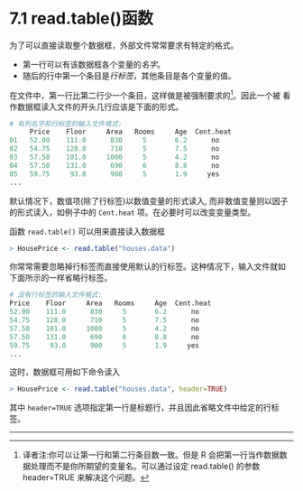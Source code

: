 # 7.1 read.table()函数

为了可以直接读取整个数据框，外部文件常常要求有特定的格式。

* 第一行可以有该数据框各个变量的*名字*。
* 随后的行中第一个条目是*行标签*，其他条目是各个变量的值。

在文件中，第一行比第二行少一个条目，这样做是被强制要求的[^1]。因此一个被 看作数据框读入文件的开头几行应该是下面的形式。

```R
# 有列名字和行标签的输入文件格式:
     Price    Floor     Area   Rooms     Age  Cent.heat
01   52.00    111.0      830     5       6.2      no
02   54.75    128.0      710     5       7.5      no
03   57.50    101.0     1000     5       4.2      no
04   57.50    131.0      690     6       8.8      no
05   59.75     93.0      900     5       1.9     yes
...
```

默认情况下，数值项(除了行标签)以数值变量的形式读入, 而非数值变量则以因子的形式读入，如例子中的 `Cent.heat` 项。在必要时可以改变变量类型。

函数 `read.table()` 可以用来直接读入数据框 

```R
> HousePrice <- read.table("houses.data")
```

你常常需要忽略掉行标签而直接使用默认的行标签。这种情况下，输入文件就如 下面所示的一样省略行标签。

```R
# 没有行标签的输入文件格式:
Price    Floor     Area   Rooms     Age  Cent.heat
52.00    111.0      830     5       6.2      no
54.75    128.0      710     5       7.5      no
57.50    101.0     1000     5       4.2      no
57.50    131.0      690     6       8.8      no
59.75     93.0      900     5       1.9     yes
...
```

这时，数据框可用如下命令读入

```R
> HousePrice <- read.table("houses.data", header=TRUE)
```

其中 `header=TRUE` 选项指定第一行是标题行，并且因此省略文件中给定的行标签。





---

[^1]: 译者注:你可以让第一行和第二行条目数一致。但是 R 会把第一行当作数据数据处理而不是你所期望的变量名。可以通过设定 read.table() 的参数 header=TRUE 来解决这个问题。